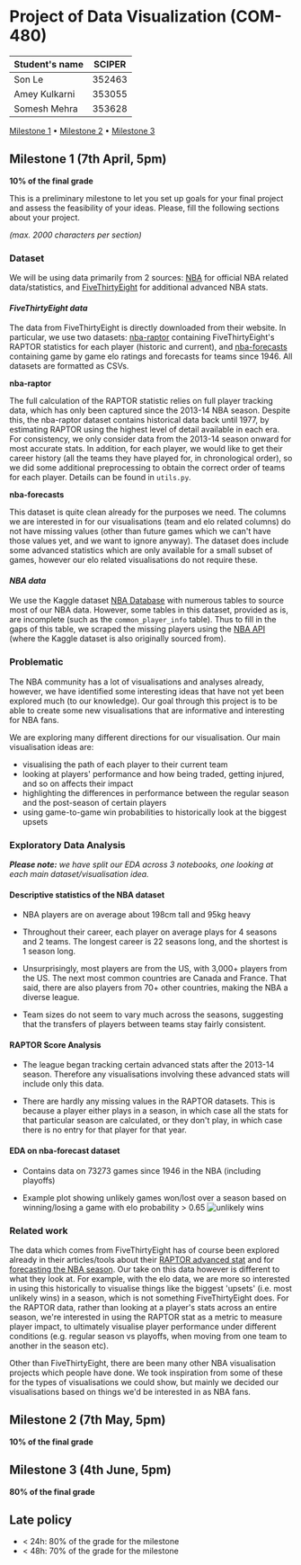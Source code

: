 # Project of Data Visualization (COM-480)

| Student's name | SCIPER |
| -------------- | ------ |
| Son Le | 352463 |
| Amey Kulkarni | 353055 |
| Somesh Mehra | 353628 |

[Milestone 1](#milestone-1) • [Milestone 2](#milestone-2) • [Milestone 3](#milestone-3)

## Milestone 1 (7th April, 5pm)

**10% of the final grade**

This is a preliminary milestone to let you set up goals for your final project and assess the feasibility of your ideas.
Please, fill the following sections about your project.

*(max. 2000 characters per section)*

### Dataset

We will be using data primarily from 2 sources: [NBA](https://www.nba.com/) for official NBA related data/statistics, and [FiveThirtyEight](https://data.fivethirtyeight.com/) for additional advanced NBA stats.

#### _FiveThirtyEight data_

The data from FiveThirtyEight is directly downloaded from their website. In particular, we use two datasets: [nba-raptor](https://github.com/fivethirtyeight/data/tree/master/nba-raptor) containing FiveThirtyEight's RAPTOR statistics for each player (historic and current), and [nba-forecasts](https://github.com/fivethirtyeight/data/tree/master/nba-forecasts) containing game by game elo ratings and forecasts for teams since 1946. All  datasets are formatted as CSVs.

**nba-raptor**

The full calculation of the RAPTOR statistic relies on full player tracking data, which has only been captured since the 2013-14 NBA season. Despite this, the nba-raptor dataset contains historical data back until 1977, by estimating RAPTOR using the highest level of detail available in each era. For consistency, we only consider data from the 2013-14 season onward for most accurate stats. In addition, for each player, we would like to get their career history (all the teams they have played for, in chronological order), so we did some additional preprocessing to obtain the correct order of teams for each player. Details can be found in `utils.py`.

**nba-forecasts**

This dataset is quite clean already for the purposes we need. The columns we are interested in for our visualisations (team and elo related columns) do not have missing values (other than future games which we can't have those values yet, and we want to ignore anyway). The dataset does include some advanced statistics which are only available for a small subset of games, however our elo related visualisations do not require these.

#### _NBA data_

We use the Kaggle dataset [NBA Database](https://www.kaggle.com/datasets/wyattowalsh/basketball) with numerous tables to source most of our NBA data. However, some tables in this dataset, provided as is, are incomplete (such as the `common_player_info` table). Thus to fill in the gaps of this table, we scraped the missing players using the [NBA API](https://github.com/swar/nba_api) (where the Kaggle dataset is also originally sourced from).



### Problematic

The NBA community has a lot of visualisations and analyses already, however, we have identified some interesting ideas that have not yet been explored much (to our knowledge).
Our goal through this project is to be able to create some new visualisations that are informative and interesting for NBA fans.

We are exploring many different directions for our visualisation. Our main visualisation ideas are:
- visualising the path of each player to their current team
- looking at players' performance and how being traded, getting injured, and so on affects their impact
- highlighting the differences in performance between the regular season and the post-season of certain players
- using game-to-game win probabilities to historically look at the biggest upsets



### Exploratory Data Analysis

_**Please note:** we have split our EDA across 3 notebooks, one looking at each main dataset/visualisation idea._

#### Descriptive statistics of the NBA dataset

* NBA players are on average about 198cm tall and 95kg heavy

* Throughout their career, each player on average plays for 4 seasons and 2 teams. The longest career is 22 seasons long, and the shortest is 1 season long.

* Unsurprisingly, most players are from the US, with 3,000+ players from the US. The next most common countries are Canada and France. That said, there are also players from 70+ other countries, making the NBA a diverse league.

* Team sizes do not seem to vary much across the seasons, suggesting that the transfers of players between teams stay fairly consistent.


#### RAPTOR Score Analysis

* The league began tracking certain advanced stats after the 2013-14 season. Therefore any visualisations involving these advanced stats will include only this data.

* There are hardly any missing values in the RAPTOR datasets. This is because a player either plays in a season, in which case all the stats for that particular season are calculated, or they don't play, in which case there is no entry for that player for that year.

#### EDA on nba-forecast dataset

- Contains data on 73273 games since 1946 in the NBA (including playoffs)

- Example plot showing unlikely games won/lost over a season based on winning/losing a game with elo probability > 0.65
![unlikely wins](assets/eda_plots/2022_unlikely_wins.png)

### Related work

The data which comes from FiveThirtyEight has of course been explored already in their articles/tools about their [RAPTOR advanced stat](https://projects.fivethirtyeight.com/nba-player-ratings/) and for [forecasting the NBA season](https://projects.fivethirtyeight.com/2023-nba-predictions/). Our take on this data however is different to what they look at. For example, with the elo data, we are more so interested in using this historically to visualise things like the biggest 'upsets' (i.e. most unlikely wins) in a season, which is not something FiveThirtyEight does. For the RAPTOR data, rather than looking at a player's stats across an entire season, we're interested in using the RAPTOR stat as a metric to measure player impact, to ultimately visualise player performance under different conditions (e.g. regular season vs playoffs, when moving from one team to another in the season etc).

Other than FiveThirtyEight, there are been many other NBA visualisation projects which people have done. We took inspiration from some of these for the types of visualisations we could show, but mainly we decided our visualisations based on things we'd be interested in as NBA fans.


## Milestone 2 (7th May, 5pm)

**10% of the final grade**


## Milestone 3 (4th June, 5pm)

**80% of the final grade**


## Late policy

- < 24h: 80% of the grade for the milestone
- < 48h: 70% of the grade for the milestone
